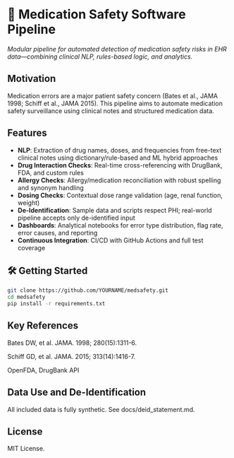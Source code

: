 # 💊 Medication Safety Software Pipeline

_Modular pipeline for automated detection of medication safety risks in EHR data—combining clinical NLP, rules-based logic, and analytics._

## Motivation

Medication errors are a major patient safety concern (Bates et al., JAMA 1998; Schiff et al., JAMA 2015). This pipeline aims to automate medication safety surveillance using clinical notes and structured medication data.

## Features

- **NLP**: Extraction of drug names, doses, and frequencies from free-text clinical notes using dictionary/rule-based and ML hybrid approaches
- **Drug Interaction Checks**: Real-time cross-referencing with DrugBank, FDA, and custom rules
- **Allergy Checks**: Allergy/medication reconciliation with robust spelling and synonym handling
- **Dosing Checks**: Contextual dose range validation (age, renal function, weight)
- **De-Identification**: Sample data and scripts respect PHI; real-world pipeline accepts only de-identified input
- **Dashboards**: Analytical notebooks for error type distribution, flag rate, error causes, and reporting
- **Continuous Integration**: CI/CD with GitHub Actions and full test coverage

## 🛠️ Getting Started

```bash
git clone https://github.com/YOURNAME/medsafety.git
cd medsafety
pip install -r requirements.txt
```

## Key References
Bates DW, et al. JAMA. 1998; 280(15):1311-6.

Schiff GD, et al. JAMA. 2015; 313(14):1416-7.

OpenFDA, DrugBank API

## Data Use and De-Identification
All included data is fully synthetic. See docs/deid_statement.md.

## License
MIT License.


